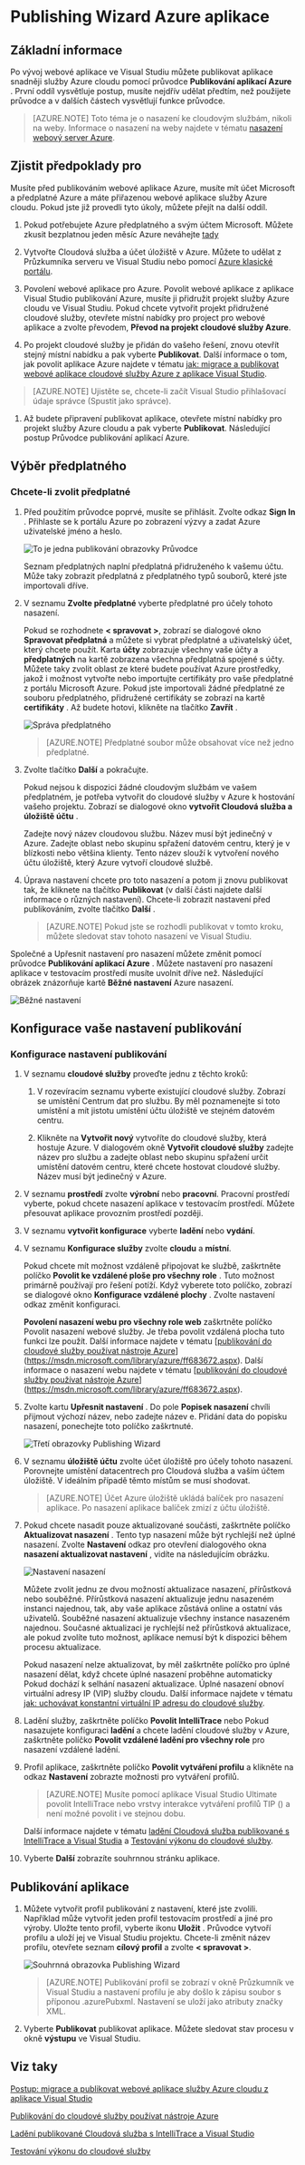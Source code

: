 <properties 
   pageTitle="Publishing Wizard Azure aplikace | Microsoft Azure"
   description="Publishing Wizard Azure aplikace"
   services="visual-studio-online"
   documentationCenter="na"
   authors="TomArcher"
   manager="douge"
   editor="" />
<tags 
   ms.service="multiple"
   ms.devlang="multiple"
   ms.topic="article"
   ms.tgt_pltfrm="na"
   ms.workload="na"
   ms.date="08/15/2016"
   ms.author="tarcher" />

# <a name="publish-azure-application-wizard"></a>Publishing Wizard Azure aplikace

## <a name="overview"></a>Základní informace

Po vývoj webové aplikace ve Visual Studiu můžete publikovat aplikace snadněji služby Azure cloudu pomocí průvodce **Publikování aplikací Azure** . První oddíl vysvětluje postup, musíte nejdřív udělat předtím, než použijete průvodce a v dalších částech vysvětlují funkce průvodce.

>[AZURE.NOTE] Toto téma je o nasazení ke cloudovým službám, nikoli na weby. Informace o nasazení na weby najdete v tématu [nasazení webový server Azure](https://social.msdn.microsoft.com/Search/windowsazure?query=How%20to%20Deploy%20an%20Azure%20Web%20Site&Refinement=138&ac=4#refinementChanges=117&pageNumber=1&showMore=false).

## <a name="prerequisites"></a>Zjistit předpoklady pro

Musíte před publikováním webové aplikace Azure, musíte mít účet Microsoft a předplatné Azure a máte přiřazenou webové aplikace služby Azure cloudu. Pokud jste již provedli tyto úkoly, můžete přejít na další oddíl.

1. Pokud potřebujete Azure předplatného a svým účtem Microsoft. Můžete zkusit bezplatnou jeden měsíc Azure neváhejte [tady](https://azure.microsoft.com/pricing/free-trial/)

1. Vytvořte Cloudová služba a účet úložiště v Azure. Můžete to udělat z Průzkumníka serveru ve Visual Studiu nebo pomocí [Azure klasické portálu](http://go.microsoft.com/fwlink/?LinkID=213885).

1. Povolení webové aplikace pro Azure. Povolit webové aplikace z aplikace Visual Studio publikování Azure, musíte ji přidružit projekt služby Azure cloudu ve Visual Studiu. Pokud chcete vytvořit projekt přidružené cloudové služby, otevřete místní nabídky pro project pro webové aplikace a zvolte převodem, **Převod na projekt cloudové služby Azure**.

1. Po projekt cloudové služby je přidán do vašeho řešení, znovu otevřít stejný místní nabídku a pak vyberte **Publikovat**. Další informace o tom, jak povolit aplikace Azure najdete v tématu [jak: migrace a publikovat webové aplikace cloudové služby Azure z aplikace Visual Studio](https://msdn.microsoft.com/library/azure/hh420322.aspx).

>[AZURE.NOTE] Ujistěte se, chcete-li začít Visual Studio přihlašovací údaje správce (Spustit jako správce).

1. Až budete připravení publikovat aplikace, otevřete místní nabídky pro projekt služby Azure cloudu a pak vyberte **Publikovat**. Následující postup Průvodce publikování aplikací Azure.

## <a name="choosing-your-subscription"></a>Výběr předplatného

### <a name="to-choose-a-subscription"></a>Chcete-li zvolit předplatné

1. Před použitím průvodce poprvé, musíte se přihlásit. Zvolte odkaz **Sign In** . Přihlaste se k portálu Azure po zobrazení výzvy a zadat Azure uživatelské jméno a heslo. 

    ![To je jedna publikování obrazovky Průvodce](./media/vs-azure-tools-publish-azure-application-wizard/IC799159.png)

    Seznam předplatných naplní předplatná přidruženého k vašemu účtu. Může taky zobrazit předplatná z předplatného typů souborů, které jste importovali dříve.

1. V seznamu **Zvolte předplatné** vyberte předplatné pro účely tohoto nasazení.

   Pokud se rozhodnete **< spravovat >**, zobrazí se dialogové okno **Spravovat předplatná** a můžete si vybrat předplatné a uživatelský účet, který chcete použít. Karta **účty** zobrazuje všechny vaše účty a **předplatných** na kartě zobrazena všechna předplatná spojené s účty. Můžete taky zvolit oblast ze které budete používat Azure prostředky, jakož i možnost vytvořte nebo importujte certifikáty pro vaše předplatné z portálu Microsoft Azure. Pokud jste importovali žádné předplatné ze souboru předplatného, přidružené certifikáty se zobrazí na kartě **certifikáty** . Až budete hotovi, klikněte na tlačítko **Zavřít** .

    ![Správa předplatného](./media/vs-azure-tools-publish-azure-application-wizard/IC799160.png)

    >[AZURE.NOTE] Předplatné soubor může obsahovat více než jedno předplatné.

1. Zvolte tlačítko **Další** a pokračujte. 

    Pokud nejsou k dispozici žádné cloudovým službám ve vašem předplatném, je potřeba vytvořit do cloudové služby v Azure k hostování vašeho projektu. Zobrazí se dialogové okno **vytvořit Cloudová služba a úložiště účtu** .

    Zadejte nový název cloudovou službu. Název musí být jedinečný v Azure. Zadejte oblast nebo skupinu spřažení datovém centru, který je v blízkosti nebo většina klienty. Tento název slouží k vytvoření nového účtu úložiště, který Azure vytvoří cloudové službě.

1. Úprava nastavení chcete pro toto nasazení a potom ji znovu publikovat tak, že kliknete na tlačítko **Publikovat** (v další části najdete další informace o různých nastavení). Chcete-li zobrazit nastavení před publikováním, zvolte tlačítko **Další** .

    >[AZURE.NOTE] Pokud jste se rozhodli publikovat v tomto kroku, můžete sledovat stav tohoto nasazení ve Visual Studiu.

Společné a Upřesnit nastavení pro nasazení můžete změnit pomocí průvodce **Publikování aplikací Azure** . Můžete nastavení pro nasazení aplikace v testovacím prostředí musíte uvolnit dříve než. Následující obrázek znázorňuje kartě **Běžné nastavení** Azure nasazení.

![Běžné nastavení](./media/vs-azure-tools-publish-azure-application-wizard/IC749013.png)

## <a name="configuring-your-publish-settings"></a>Konfigurace vaše nastavení publikování

### <a name="to-configure-the-publish-settings"></a>Konfigurace nastavení publikování

1. V seznamu **cloudové služby** proveďte jednu z těchto kroků:

   1. V rozevíracím seznamu vyberte existující cloudové služby. Zobrazí se umístění Centrum dat pro službu. By měl poznamenejte si toto umístění a mít jistotu umístění účtu úložiště ve stejném datovém centru.

    1. Klikněte na **Vytvořit nový** vytvoříte do cloudové služby, která hostuje Azure. V dialogovém okně **Vytvořit cloudové služby** zadejte název pro službu a zadejte oblast nebo skupinu spřažení určit umístění datovém centru, které chcete hostovat cloudové služby. Název musí být jedinečný v Azure.

1. V seznamu **prostředí** zvolte **výrobní** nebo **pracovní**. Pracovní prostředí vyberte, pokud chcete nasazení aplikace v testovacím prostředí. Můžete přesouvat aplikace provozním prostředí později.

1. V seznamu **vytvořit konfigurace** vyberte **ladění** nebo **vydání**.

1. V seznamu **Konfigurace služby** zvolte **cloudu** a **místní**.

    Pokud chcete mít možnost vzdáleně připojovat ke službě, zaškrtněte políčko **Povolit ke vzdálené ploše pro všechny role** . Tuto možnost primárně používají pro řešení potíží. Když vyberete toto políčko, zobrazí se dialogové okno **Konfigurace vzdálené plochy** . Zvolte nastavení odkaz změnit konfiguraci.

    **Povolení nasazení webu pro všechny role web** zaškrtněte políčko Povolit nasazení webové služby. Je třeba povolit vzdálená plocha tuto funkci lze použít. Další informace najdete v tématu [[publikování do cloudové služby používat nástroje Azure](https://msdn.microsoft.com/library/azure/ff683672.aspx)](https://msdn.microsoft.com/library/azure/ff683672.aspx). Další informace o nasazení webu najdete v tématu [[publikování do cloudové služby používat nástroje Azure](https://msdn.microsoft.com/library/azure/ff683672.aspx)](https://msdn.microsoft.com/library/azure/ff683672.aspx).

1. Zvolte kartu **Upřesnit nastavení** . Do pole **Popisek nasazení** chvíli přijmout výchozí název, nebo zadejte název e. Přidání data do popisku nasazení, ponechejte toto políčko zaškrtnuté.

    ![Třetí obrazovky Publishing Wizard](./media/vs-azure-tools-publish-azure-application-wizard/IC749014.png)

1. V seznamu **úložiště účtu** zvolte účet úložiště pro účely tohoto nasazení. Porovnejte umístění datacentrech pro Cloudová služba a vaším účtem úložiště. V ideálním případě těmto místům se musí shodovat.

    >[AZURE.NOTE] Účet Azure úložiště ukládá balíček pro nasazení aplikace. Po nasazení aplikace balíček zmizí z účtu úložiště.

1. Pokud chcete nasadit pouze aktualizované součásti, zaškrtněte políčko **Aktualizovat nasazení** . Tento typ nasazení může být rychlejší než úplné nasazení. Zvolte **Nastavení** odkaz pro otevření dialogového okna **nasazení aktualizovat nastavení** , vidíte na následujícím obrázku. 

    ![Nastavení nasazení](./media/vs-azure-tools-publish-azure-application-wizard/IC617060.png)

    Můžete zvolit jednu ze dvou možností aktualizace nasazení, přírůstková nebo souběžné. Přírůstková nasazení aktualizuje jednu nasazeném instanci najednou, tak, aby vaše aplikace zůstává online a ostatní vás uživatelů. Souběžné nasazení aktualizuje všechny instance nasazeném najednou. Současné aktualizaci je rychlejší než přírůstková aktualizace, ale pokud zvolíte tuto možnost, aplikace nemusí být k dispozici během procesu aktualizace.

    Pokud nasazení nelze aktualizovat, by měl zaškrtněte políčko pro úplné nasazení dělat, když chcete úplné nasazení proběhne automaticky Pokud dochází k selhání nasazení aktualizace. Úplné nasazení obnoví virtuální adresy IP (VIP) služby cloudu. Další informace najdete v tématu [jak: uchovávat konstantní virtuální IP adresu do cloudové služby](https://msdn.microsoft.com/library/azure/jj614593.aspx).


1. Ladění služby, zaškrtněte políčko **Povolit IntelliTrace** nebo Pokud nasazujete konfiguraci **ladění** a chcete ladění cloudové služby v Azure, zaškrtněte políčko **Povolit vzdálené ladění pro všechny role** pro nasazení vzdálené ladění.

2. Profil aplikace, zaškrtněte políčko **Povolit vytváření profilu** a klikněte na odkaz **Nastavení** zobrazte možnosti pro vytváření profilů. 


    >[AZURE.NOTE] Musíte pomocí aplikace Visual Studio Ultimate povolit IntelliTrace nebo vrstvy interakce vytváření profilů TIP () a není možné povolit i ve stejnou dobu.

    Další informace najdete v tématu [ladění Cloudová služba publikované s IntelliTrace a Visual Studia](https://msdn.microsoft.com/library/azure/ff683671.aspx) a [Testování výkonu do cloudové služby](https://msdn.microsoft.com/library/azure/hh369930.aspx).

1. Vyberte **Další** zobrazíte souhrnnou stránku aplikace.

## <a name="publishing-your-application"></a>Publikování aplikace

1. Můžete vytvořit profil publikování z nastavení, které jste zvolili. Například může vytvořit jeden profil testovacím prostředí a jiné pro výroby. Uložte tento profil, vyberte ikonu **Uložit** . Průvodce vytvoří profilu a uloží jej ve Visual Studiu projektu. Chcete-li změnit název profilu, otevřete seznam **cílový profil** a zvolte **< spravovat >**.

    ![Souhrnná obrazovka Publishing Wizard](./media/vs-azure-tools-publish-azure-application-wizard/IC749015.png)

    >[AZURE.NOTE] Publikování profil se zobrazí v okně Průzkumník ve Visual Studiu a nastavení profilu je aby došlo k zápisu soubor s příponou .azurePubxml. Nastavení se uloží jako atributy značky XML.

1. Vyberte **Publikovat** publikovat aplikace. Můžete sledovat stav procesu v okně **výstupu** ve Visual Studiu.

## <a name="see-also"></a>Viz taky

[Postup: migrace a publikovat webové aplikace služby Azure cloudu z aplikace Visual Studio](https://msdn.microsoft.com/library/azure/hh420322.aspx)

[Publikování do cloudové služby používat nástroje Azure](https://msdn.microsoft.com/library/azure/ff683672.aspx)

[Ladění publikované Cloudová služba s IntelliTrace a Visual Studio](https://msdn.microsoft.com/library/azure/ff683671.aspx)

[Testování výkonu do cloudové služby](https://msdn.microsoft.com/library/azure/hh369930.aspx)

